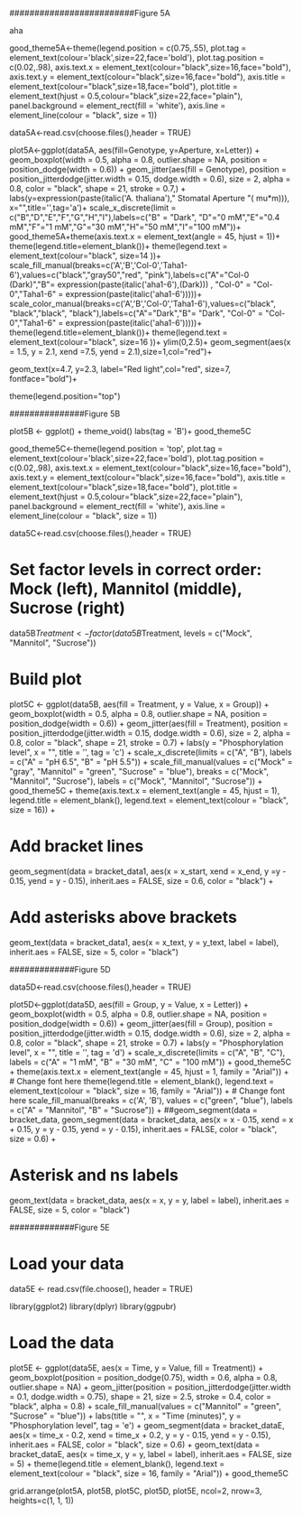 
#########################Figure 5A



aha

good_theme5A<-theme(legend.position =  c(0.75,.55),
                    plot.tag =  element_text(colour='black',size=22,face='bold'),
                    plot.tag.position = c(0.02,.98),
                    axis.text.x = element_text(colour="black",size=16,face="bold"),
                    axis.text.y = element_text(colour="black",size=16,face="bold"),
                    axis.title = element_text(colour="black",size=18,face="bold"),
                    plot.title = element_text(hjust = 0.5,colour="black",size=22,face="plain"),
                    panel.background = element_rect(fill = 'white'),
                    axis.line = element_line(colour = "black", size = 1))


data5A<-read.csv(choose.files(),header = TRUE)

plot5A<-ggplot(data5A, aes(fill=Genotype, y=Aperture, x=Letter)) + 
  geom_boxplot(width = 0.5, alpha = 0.8, outlier.shape = NA, position = position_dodge(width = 0.6)) +
  geom_jitter(aes(fill = Genotype), 
              position = position_jitterdodge(jitter.width = 0.15, dodge.width = 0.6), 
              size = 2, alpha = 0.8, color = "black", shape = 21, stroke = 0.7,) +
  labs(y=expression(paste(italic('A. thaliana')," Stomatal  Aperture "( mu*m))), x="",title='',tag='a')+
  scale_x_discrete(limit = c("B","D","E","F","G","H","I"),labels=c("B" = "Dark", "D"="0 mM","E"="0.4 mM","F"="1 mM","G"="30 mM","H"="50 mM","I"="100 mM"))+
  good_theme5A+theme(axis.text.x = element_text(angle = 45, hjust = 1))+
  theme(legend.title=element_blank())+
  theme(legend.text = element_text(colour="black", size=14 ))+
  scale_fill_manual(breaks=c('A','B','Col-0','Taha1-6'),values=c("black","gray50","red", "pink"),labels=c("A"="Col-0 (Dark)","B"=  expression(paste(italic('aha1-6'),(Dark)))  ,  "Col-0" = "Col-0","Taha1-6" = expression(paste(italic('aha1-6')))))+
  scale_color_manual(breaks=c('A','B','Col-0','Taha1-6'),values=c("black", "black","black", "black"),labels=c("A"="Dark","B"=  "Dark",  "Col-0" = "Col-0","Taha1-6" = expression(paste(italic('aha1-6')))))+
  theme(legend.title=element_blank())+
  theme(legend.text = element_text(colour="black", size=16 ))+
  ylim(0,2.5)+
  geom_segment(aes(x = 1.5, y = 2.1, xend =7.5, yend = 2.1),size=1,col="red")+
  
  geom_text(x=4.7, y=2.3, label="Red light",col="red", size=7, fontface="bold")+
  

  theme(legend.position="top")

###############Figure 5B

plot5B <- ggplot() + 
  theme_void() 
labs(tag = 'B')+ good_theme5C

good_theme5C<-theme(legend.position =  'top',
                   plot.tag =  element_text(colour='black',size=22,face='bold'),
                   plot.tag.position = c(0.02,.98),
                   axis.text.x = element_text(colour="black",size=16,face="bold"),
                   axis.text.y = element_text(colour="black",size=16,face="bold"),
                   axis.title = element_text(colour="black",size=18,face="bold"),
                   plot.title = element_text(hjust = 0.5,colour="black",size=22,face="plain"),
                   panel.background = element_rect(fill = 'white'),
                   axis.line = element_line(colour = "black", size = 1))


data5C<-read.csv(choose.files(),header = TRUE)
# Set factor levels in correct order: Mock (left), Mannitol (middle), Sucrose (right)
data5B$Treatment <- factor(data5B$Treatment, levels = c("Mock", "Mannitol", "Sucrose"))


# Build plot
plot5C <- ggplot(data5B, aes(fill = Treatment, y = Value, x = Group)) + 
  geom_boxplot(width = 0.5, alpha = 0.8, outlier.shape = NA,
               position = position_dodge(width = 0.6)) +
  geom_jitter(aes(fill = Treatment), 
              position = position_jitterdodge(jitter.width = 0.15, dodge.width = 0.6), 
              size = 2, alpha = 0.8, color = "black", shape = 21, stroke = 0.7) +
  labs(y = "Phosphorylation level", x = "", title = '', tag = 'c') +
  scale_x_discrete(limits = c("A", "B"), 
                   labels = c("A" = "pH 6.5", "B" = "pH 5.5")) +
  scale_fill_manual(values = c("Mock" = "gray", "Mannitol" = "green", "Sucrose" = "blue"),
                    breaks = c("Mock", "Mannitol", "Sucrose"),
                    labels = c("Mock", "Mannitol", "Sucrose")) +
  good_theme5C +
  theme(axis.text.x = element_text(angle = 45, hjust = 1),
        legend.title = element_blank(),
        legend.text = element_text(colour = "black", size = 16)) +
  
  # Add bracket lines
  geom_segment(data = bracket_data1,
               aes(x = x_start, xend = x_end, y =y - 0.15, yend = y - 0.15),
               inherit.aes = FALSE, size = 0.6, color = "black") +
  
  # Add asterisks above brackets
  geom_text(data = bracket_data1,
            aes(x = x_text, y = y_text, label = label),
            inherit.aes = FALSE, size = 5, color = "black")

#############Figure 5D

data5D<-read.csv(choose.files(),header = TRUE)


plot5D<-ggplot(data5D, aes(fill = Group, y = Value, x = Letter)) + 
  geom_boxplot(width = 0.5, alpha = 0.8, outlier.shape = NA, position = position_dodge(width = 0.6)) +
  geom_jitter(aes(fill = Group), 
              position = position_jitterdodge(jitter.width = 0.15, dodge.width = 0.6), 
              size = 2, alpha = 0.8, color = "black", shape = 21, stroke = 0.7) +
  labs(y = "Phosphorylation level", x = "", title = '', tag = 'd') +
  scale_x_discrete(limits = c("A", "B", "C"), labels = c("A" = "1 mM", "B" = "30 mM", "C" = "100 mM")) +
  good_theme5C + 
  theme(axis.text.x = element_text(angle = 45, hjust = 1, family = "Arial")) +  # Change font here
  theme(legend.title = element_blank(),
        legend.text = element_text(colour = "black", size = 16, family = "Arial")) +  # Change font here
  scale_fill_manual(breaks = c('A', 'B'), values = c("green", "blue"),
                    labels = c("A" = "Mannitol", "B" = "Sucrose")) +
##geom_segment(data = bracket_data,
  geom_segment(data = bracket_data,
               aes(x = x - 0.15, xend = x + 0.15, y = y - 0.15, yend = y - 0.15),
               inherit.aes = FALSE, color = "black", size = 0.6) +
  
  # Asterisk and ns labels
  geom_text(data = bracket_data,
            aes(x = x, y = y, label = label),
            inherit.aes = FALSE, size = 5, color = "black")

#############Figure 5E

# Load your data
data5E <- read.csv(file.choose(), header = TRUE)

library(ggplot2)
library(dplyr)
library(ggpubr)

# Load the data
plot5E <- ggplot(data5E, aes(x = Time, y = Value, fill = Treatment)) +
  geom_boxplot(position = position_dodge(0.75), width = 0.6, alpha = 0.8, outlier.shape = NA) +
  geom_jitter(position = position_jitterdodge(jitter.width = 0.1, dodge.width = 0.75),
              shape = 21, size = 2.5, stroke = 0.4, color = "black", alpha = 0.8) +
  scale_fill_manual(values = c("Mannitol" = "green", "Sucrose" = "blue")) +
  labs(title = "", x = "Time (minutes)", y = "Phosphorylation level", tag = 'e') +
  geom_segment(data = bracket_dataE,
               aes(x = time_x - 0.2, xend = time_x + 0.2, y = y - 0.15, yend = y - 0.15),
               inherit.aes = FALSE, color = "black", size = 0.6) +
  geom_text(data = bracket_dataE,
            aes(x = time_x, y = y, label = label),
            inherit.aes = FALSE, size = 5) +
  theme(legend.title = element_blank(),
        legend.text = element_text(colour = "black", size = 16, family = "Arial")) +
  good_theme5C




grid.arrange(plot5A, plot5B, plot5C, plot5D, plot5E, ncol=2, nrow=3, heights=c(1, 1, 1))
